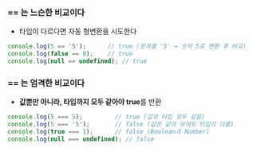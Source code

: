### == 는 느슨한 비교이다

- 타입이 다르다면 자동 형변환을 시도한다

```jsx
console.log(5 == '5');      // true (문자열 '5' → 숫자 5로 변환 후 비교)
console.log(false == 0);    // true
console.log(null == undefined); // true
```

### == 는 엄격한 비교이다

- **값뿐만 아니라, 타입까지 모두 같아야 true**를 반환

```jsx
console.log(5 === 5);         // true (값과 타입 모두 같음)
console.log(5 === '5');       // false (값은 같아 보여도 타입이 다름)
console.log(true === 1);      // false (Boolean과 Number)
console.log(null === undefined); // false
```
